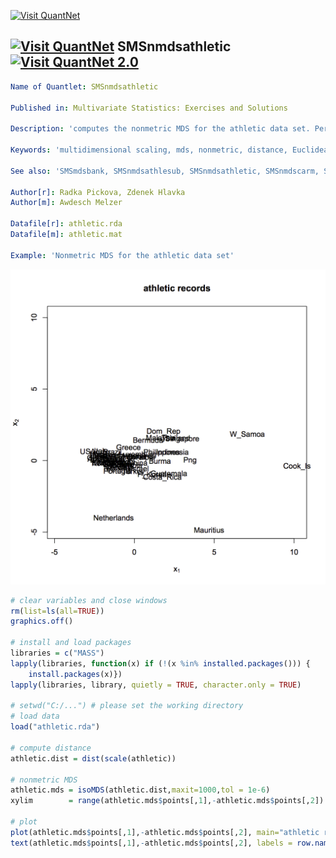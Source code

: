 

[<img src="https://github.com/QuantLet/Styleguide-and-Validation-procedure/blob/master/pictures/banner.png" alt="Visit QuantNet">](http://quantlet.de/index.php?p=info)

## [<img src="https://github.com/QuantLet/Styleguide-and-Validation-procedure/blob/master/pictures/qloqo.png" alt="Visit QuantNet">](http://quantlet.de/) **SMSnmdsathletic** [<img src="https://github.com/QuantLet/Styleguide-and-Validation-procedure/blob/master/pictures/QN2.png" width="60" alt="Visit QuantNet 2.0">](http://quantlet.de/d3/ia)


```yaml
Name of Quantlet: SMSnmdsathletic

Published in: Multivariate Statistics: Exercises and Solutions

Description: 'computes the nonmetric MDS for the athletic data set. Performing the nonmetric MDS we observe a cloud containing most of the countries and at some distance Netherlands, Mauritius, West Samoa, Cook Islands.'

Keywords: 'multidimensional scaling, mds, nonmetric, distance, Euclidean, correlation'

See also: 'SMSmdsbank, SMSnmdsathlesub, SMSnmdsathletic, SMSnmdscarm, SMSnmdsuscrime, SMSnmdsushealth'

Author[r]: Radka Pickova, Zdenek Hlavka
Author[m]: Awdesch Melzer

Datafile[r]: athletic.rda
Datafile[m]: athletic.mat

Example: 'Nonmetric MDS for the athletic data set'
```


![Picture1](SMSnmdsathletic_r.png)


```R
# clear variables and close windows
rm(list=ls(all=TRUE))
graphics.off()

# install and load packages
libraries = c("MASS")
lapply(libraries, function(x) if (!(x %in% installed.packages())) {
    install.packages(x)})
lapply(libraries, library, quietly = TRUE, character.only = TRUE)

# setwd("C:/...") # please set the working directory
# load data
load("athletic.rda")

# compute distance
athletic.dist = dist(scale(athletic))

# nonmetric MDS
athletic.mds = isoMDS(athletic.dist,maxit=1000,tol = 1e-6)
xylim        = range(athletic.mds$points[,1],-athletic.mds$points[,2])

# plot
plot(athletic.mds$points[,1],-athletic.mds$points[,2], main="athletic records", type = "n", ylab=expression(x[2]), xlab=expression(x[1]),xlim=xylim,ylim=xylim)
text(athletic.mds$points[,1],-athletic.mds$points[,2], labels = row.names(athletic),xpd=NA)
```
